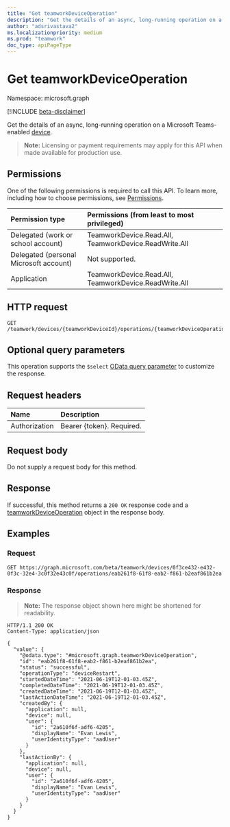 ```yaml
---
title: "Get teamworkDeviceOperation"
description: "Get the details of an async, long-running operation on a Microsoft Teams-enabled device."
author: "adsrivastava2"
ms.localizationpriority: medium
ms.prod: "teamwork"
doc_type: apiPageType
---
```


# Get teamworkDeviceOperation
Namespace: microsoft.graph

[!INCLUDE [beta-disclaimer](../../includes/beta-disclaimer.md)]

Get the details of an async, long-running operation on a Microsoft Teams-enabled [device](../resources/teamworkdeviceoperation.md).

>**Note:** Licensing or payment requirements may apply for this API when made available for production use.

## Permissions
One of the following permissions is required to call this API. To learn more, including how to choose permissions, see [Permissions](/graph/permissions-reference).

|Permission type|Permissions (from least to most privileged)|
|:---|:---|
|Delegated (work or school account)|TeamworkDevice.Read.All, TeamworkDevice.ReadWrite.All|
|Delegated (personal Microsoft account)|Not supported.|
|Application|TeamworkDevice.Read.All, TeamworkDevice.ReadWrite.All|

## HTTP request

<!-- {
  "blockType": "ignored"
}
-->
``` http
GET /teamwork/devices/{teamworkDeviceId}/operations/{teamworkDeviceOperationId}
```

## Optional query parameters
This operation supports the `$select` [OData query parameter](/graph/query-parameters) to customize the response.

## Request headers
|Name|Description|
|:---|:---|
|Authorization|Bearer {token}. Required.|

## Request body
Do not supply a request body for this method.

## Response

If successful, this method returns a `200 OK` response code and a [teamworkDeviceOperation](../resources/teamworkdeviceoperation.md) object in the response body.

## Examples

### Request
<!-- {
  "blockType": "request",
  "name": "get_teamworkdeviceoperation"
}
-->
``` http
GET https://graph.microsoft.com/beta/teamwork/devices/0f3ce432-e432-0f3c-32e4-3c0f32e43c0f/operations/eab261f8-61f8-eab2-f861-b2eaf861b2ea
```


### Response
>**Note:** The response object shown here might be shortened for readability.
<!-- {
  "blockType": "response",
  "truncated": true,
  "@odata.type": "microsoft.graph.teamworkDeviceOperation"
}
-->
``` http
HTTP/1.1 200 OK
Content-Type: application/json

{
  "value": {
    "@odata.type": "#microsoft.graph.teamworkDeviceOperation",
    "id": "eab261f8-61f8-eab2-f861-b2eaf861b2ea",
    "status": "successful",
    "operationType": "deviceRestart",
    "startedDateTime": "2021-06-19T12-01-03.45Z",
    "completedDateTime": "2021-06-19T12-01-03.45Z",
    "createdDateTime": "2021-06-19T12-01-03.45Z",
    "lastActionDateTime": "2021-06-19T12-01-03.45Z",
    "createdBy": {
      "application": null,
      "device": null,
      "user": {
        "id": "2a610f6f-adf6-4205",
        "displayName": "Evan Lewis",
        "userIdentityType": "aadUser"
      }
    },
    "lastActionBy": {
      "application": null,
      "device": null,
      "user": {
        "id": "2a610f6f-adf6-4205",
        "displayName": "Evan Lewis",
        "userIdentityType": "aadUser"
      }
    }
  }
}
```

